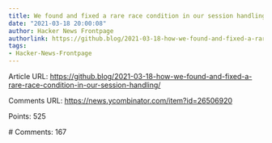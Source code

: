 ```yaml
---
title: We found and fixed a rare race condition in our session handling
date: "2021-03-18 20:00:08"
author: Hacker News Frontpage
authorlink: https://github.blog/2021-03-18-how-we-found-and-fixed-a-rare-race-condition-in-our-session-handling/
tags:
- Hacker-News-Frontpage
---
```


<p>Article URL: <a href="https://github.blog/2021-03-18-how-we-found-and-fixed-a-rare-race-condition-in-our-session-handling/">https://github.blog/2021-03-18-how-we-found-and-fixed-a-rare-race-condition-in-our-session-handling/</a></p>
<p>Comments URL: <a href="https://news.ycombinator.com/item?id=26506920">https://news.ycombinator.com/item?id=26506920</a></p>
<p>Points: 525</p>
<p># Comments: 167</p>
